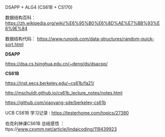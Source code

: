 DSAPP + ALG4 (CS61B + CS170)

数据结构百科： https://zh.wikipedia.org/wiki/%E6%95%B0%E6%8D%AE%E7%BB%93%E6%9E%84

数据结构代码： https://www.runoob.com/data-structures/random-quick-sort.html

**DSAPP**

https://dsa.cs.tsinghua.edu.cn/~deng/ds/dsacpp/

**CS61B**

https://inst.eecs.berkeley.edu/~cs61b/fa21/

http://mschuldt.github.io/cs61b_lecture_notes/notes.html

https://github.com/xiaoyang-sde/berkeley-cs61b

UCB CS61B 学习记录 : https://testerhome.com/topics/27380

伯克利神课CS61B 总结感悟 ：ttps://www.cxymm.net/article/lindaicoding/119439923
